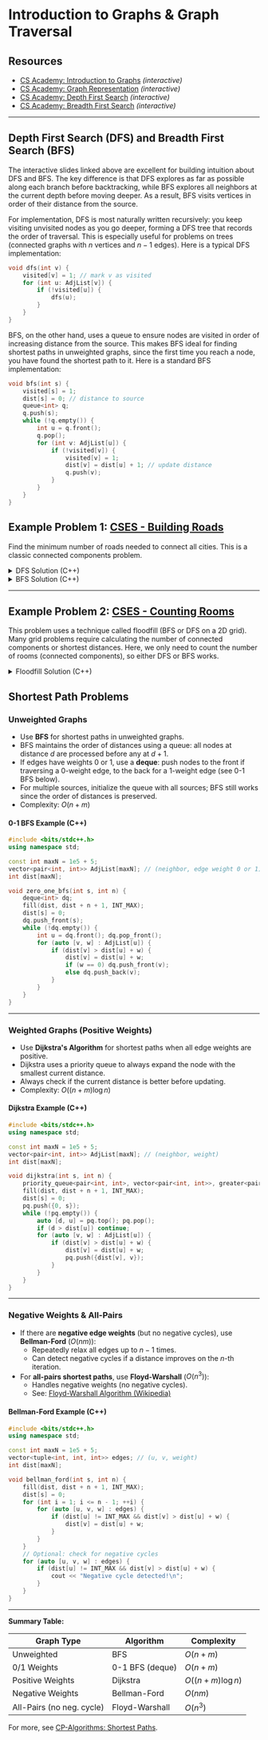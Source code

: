 
# Introduction to Graphs & Graph Traversal

## Resources

- [CS Academy: Introduction to Graphs](https://csacademy.com/lesson/introduction_to_graphs) *(interactive)*
- [CS Academy: Graph Representation](https://csacademy.com/lesson/graph_representation) *(interactive)*
- [CS Academy: Depth First Search](https://csacademy.com/lesson/depth_first_search) *(interactive)*
- [CS Academy: Breadth First Search](https://csacademy.com/lesson/breadth_first_search) *(interactive)*

---

## Depth First Search (DFS) and Breadth First Search (BFS)

The interactive slides linked above are excellent for building intuition about DFS and BFS. The key difference is that DFS explores as far as possible along each branch before backtracking, while BFS explores all neighbors at the current depth before moving deeper. As a result, BFS visits vertices in order of their distance from the source.

For implementation, DFS is most naturally written recursively: you keep visiting unvisited nodes as you go deeper, forming a DFS tree that records the order of traversal. This is especially useful for problems on trees (connected graphs with $n$ vertices and $n-1$ edges). Here is a typical DFS implementation:

```cpp
void dfs(int v) {
    visited[v] = 1; // mark v as visited
    for (int u: AdjList[v]) {
        if (!visited[u]) {
            dfs(u);
        }
    }
}
```

BFS, on the other hand, uses a queue to ensure nodes are visited in order of increasing distance from the source. This makes BFS ideal for finding shortest paths in unweighted graphs, since the first time you reach a node, you have found the shortest path to it. Here is a standard BFS implementation:

```cpp
void bfs(int s) {
    visited[s] = 1;
    dist[s] = 0; // distance to source
    queue<int> q;
    q.push(s);
    while (!q.empty()) {
        int u = q.front();
        q.pop();
        for (int v: AdjList[u]) {
            if (!visited[v]) {
                visited[v] = 1;
                dist[v] = dist[u] + 1; // update distance
                q.push(v);
            }
        }
    }
}
```

## Example Problem 1: [CSES - Building Roads](https://cses.fi/problemset/task/1666)

Find the minimum number of roads needed to connect all cities. This is a classic connected components problem.

<details>
<summary>DFS Solution (C++)</summary>

```cpp
#include <bits/stdc++.h>
using namespace std;

const int maxN = 1e5 + 5;

vector<int> AdjList[maxN];
bool vis[maxN]; // visited boolean
int n, m;

void dfs(int s) {
    vis[s] = true;
    for (int u: AdjList[s]) {
        if (vis[u]) continue;
        dfs(u);
    }
}

signed main() {
    ios_base::sync_with_stdio(0);
    cin.tie(0); cout.tie(0);
    cin >> n >> m;
    for (int i = 0 ; i < m ; i++) {
        int u, v;
        cin >> u >> v;
        AdjList[u].push_back(v);
        AdjList[v].push_back(u);
    }
    vector<int> components;
    for (int i = 1 ; i <= n ; i++) {
        if (!vis[i]) {
            dfs(i);
            components.push_back(i);
        }
    }
    int sz = (int)components.size();
    cout << sz - 1 << endl;
    for (int i = 0 ; i < sz - 1 ; i++) {
        cout << components[i] << ' ' << components[i + 1] << endl;
    }
}
```
</details>

<details>
<summary>BFS Solution (C++)</summary>

```cpp
#include <bits/stdc++.h>
using namespace std;

const int maxN = 1e5 + 5;

vector<int> AdjList[maxN];
bool vis[maxN]; // visited boolean
int n, m;

void bfs(int s) {
    queue<int> q;
    vis[s] = true;
    q.push(s);
    while (!q.empty()) {
        int u = q.front();
        q.pop();
        for (int v: AdjList[u]) {
            if (vis[v]) continue;
            vis[v] = true;
            q.push(v);
        }
    }
}

signed main() {
    ios_base::sync_with_stdio(0);
    cin.tie(0); cout.tie(0);
    cin >> n >> m;
    for (int i = 0 ; i < m ; i++) {
        int u, v;
        cin >> u >> v;
        AdjList[u].push_back(v);
        AdjList[v].push_back(u);
    }
    vector<int> components;
    for (int i = 1 ; i <= n ; i++) {
        if (!vis[i]) {
            bfs(i);
            components.push_back(i);
        }
    }
    int sz = (int)components.size();
    cout << sz - 1 << endl;
    for (int i = 0 ; i < sz - 1 ; i++) {
        cout << components[i] << ' ' << components[i + 1] << endl;
    }
}
```
</details>

---

## Example Problem 2: [CSES - Counting Rooms](https://cses.fi/problemset/task/1192)

This problem uses a technique called floodfill (BFS or DFS on a 2D grid). Many grid problems require calculating the number of connected components or shortest distances. Here, we only need to count the number of rooms (connected components), so either DFS or BFS works.

<details>
<summary>Floodfill Solution (C++)</summary>

```cpp
#include <bits/stdc++.h>

using namespace std;

const int maxN = 2500;
const int R_CHANGE[4] = {0, 1, 0, -1};
const int C_CHANGE[4] = {1, 0, -1, 0};

int row_num;
int col_num;
string building[maxN];
bool visited[maxN][maxN];

void floodfill(int r, int c) {
    queue<pair<int, int>> q;
    q.push({r, c});
    while (!q.empty()) {
        r = q.front().first;
        c = q.front().second;
        q.pop();

        if (r < 0 || r >= row_num || c < 0 || c >= col_num || building[r][c] == '#' || visited[r][c]) continue;

        visited[r][c] = true;
        for (int i = 0; i < 4; i++) {
            q.push({r + R_CHANGE[i], c + C_CHANGE[i]});
        }
    }
}

int main() {
    cin >> row_num >> col_num;
    for (int i = 0; i < row_num; i++) { cin >> building[i]; }

    int room_num = 0;
    for (int i = 0; i < row_num; i++) {
        for (int j = 0; j < col_num; j++) {
            if (building[i][j] == '.' && !visited[i][j]) {
                floodfill(i, j);
                room_num++;
            }
        }
    }
    cout << room_num << endl;
}
```
</details>

## Shortest Path Problems

### Unweighted Graphs

- Use **BFS** for shortest paths in unweighted graphs.
- BFS maintains the order of distances using a queue: all nodes at distance $d$ are processed before any at $d+1$.
- If edges have weights 0 or 1, use a **deque**: push nodes to the front if traversing a 0-weight edge, to the back for a 1-weight edge (see 0-1 BFS below).
- For multiple sources, initialize the queue with all sources; BFS still works since the order of distances is preserved.
- Complexity: $O(n + m)$

#### 0-1 BFS Example (C++)

```cpp
#include <bits/stdc++.h>
using namespace std;

const int maxN = 1e5 + 5;
vector<pair<int, int>> AdjList[maxN]; // (neighbor, edge weight 0 or 1)
int dist[maxN];

void zero_one_bfs(int s, int n) {
    deque<int> dq;
    fill(dist, dist + n + 1, INT_MAX);
    dist[s] = 0;
    dq.push_front(s);
    while (!dq.empty()) {
        int u = dq.front(); dq.pop_front();
        for (auto [v, w] : AdjList[u]) {
            if (dist[v] > dist[u] + w) {
                dist[v] = dist[u] + w;
                if (w == 0) dq.push_front(v);
                else dq.push_back(v);
            }
        }
    }
}
```

---

### Weighted Graphs (Positive Weights)

- Use **Dijkstra's Algorithm** for shortest paths when all edge weights are positive.
- Dijkstra uses a priority queue to always expand the node with the smallest current distance.
- Always check if the current distance is better before updating.
- Complexity: $O((n + m) \log n)$

#### Dijkstra Example (C++)

```cpp
#include <bits/stdc++.h>
using namespace std;

const int maxN = 1e5 + 5;
vector<pair<int, int>> AdjList[maxN]; // (neighbor, weight)
int dist[maxN];

void dijkstra(int s, int n) {
    priority_queue<pair<int, int>, vector<pair<int, int>>, greater<pair<int, int>>> pq;
    fill(dist, dist + n + 1, INT_MAX);
    dist[s] = 0;
    pq.push({0, s});
    while (!pq.empty()) {
        auto [d, u] = pq.top(); pq.pop();
        if (d > dist[u]) continue;
        for (auto [v, w] : AdjList[u]) {
            if (dist[v] > dist[u] + w) {
                dist[v] = dist[u] + w;
                pq.push({dist[v], v});
            }
        }
    }
}
```

---

### Negative Weights & All-Pairs

- If there are **negative edge weights** (but no negative cycles), use **Bellman-Ford** ($O(nm)$):
    - Repeatedly relax all edges up to $n-1$ times.
    - Can detect negative cycles if a distance improves on the $n$-th iteration.
- For **all-pairs shortest paths**, use **Floyd-Warshall** ($O(n^3)$):
    - Handles negative weights (no negative cycles).
    - See: [Floyd-Warshall Algorithm (Wikipedia)](https://en.wikipedia.org/wiki/Floyd–Warshall_algorithm)

#### Bellman-Ford Example (C++)

```cpp
#include <bits/stdc++.h>
using namespace std;

const int maxN = 1e5 + 5;
vector<tuple<int, int, int>> edges; // (u, v, weight)
int dist[maxN];

void bellman_ford(int s, int n) {
    fill(dist, dist + n + 1, INT_MAX);
    dist[s] = 0;
    for (int i = 1; i <= n - 1; ++i) {
        for (auto [u, v, w] : edges) {
            if (dist[u] != INT_MAX && dist[v] > dist[u] + w) {
                dist[v] = dist[u] + w;
            }
        }
    }
    // Optional: check for negative cycles
    for (auto [u, v, w] : edges) {
        if (dist[u] != INT_MAX && dist[v] > dist[u] + w) {
            cout << "Negative cycle detected!\n";
        }
    }
}
```

---

**Summary Table:**

| Graph Type                | Algorithm         | Complexity      |
|--------------------------|-------------------|-----------------|
| Unweighted                | BFS               | $O(n + m)$      |
| 0/1 Weights               | 0-1 BFS (deque)   | $O(n + m)$      |
| Positive Weights          | Dijkstra          | $O((n+m)\log n)$|
| Negative Weights          | Bellman-Ford      | $O(nm)$         |
| All-Pairs (no neg. cycle) | Floyd-Warshall    | $O(n^3)$        |

For more, see [CP-Algorithms: Shortest Paths](https://cp-algorithms.com/graph/shortest_path.html).